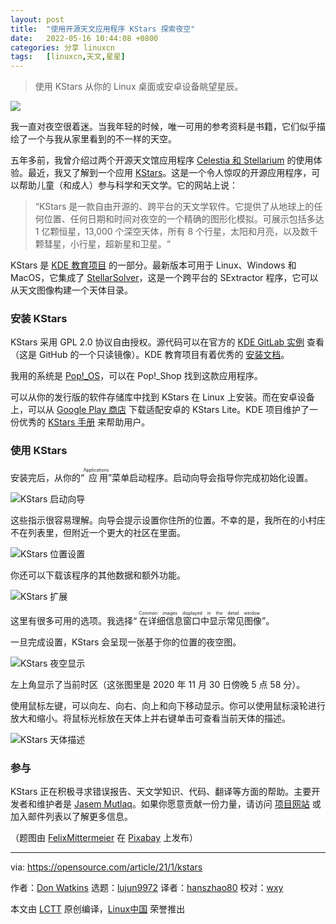 ```yaml
---
layout: post
title:	"使用开源天文应用程序 KStars 探索夜空"
date:	2022-05-16 10:44:08 +0800 
categories:	分享 linuxcn 
tags:	[linuxcn,天文,星星]
---
```




> 
> 使用 KStars 从你的 Linux 桌面或安卓设备眺望星辰。
> 
> 
> 


![](/Asserts/Images//attachment/album/202205/16/104339d0u39oiyzugzjf86.jpg)


我一直对夜空很着迷。当我年轻的时候，唯一可用的参考资料是书籍，它们似乎描绘了一个与我从家里看到的不一样的天空。


五年多前，我曾介绍过两个开源天文馆应用程序 [Celestia 和 Stellarium](https://opensource.com/education/15/7/open-source-apps-explore-night-sky) 的使用体验。最近，我又了解到一个应用 [KStars](https://edu.kde.org/kstars/)。这是一个令人惊叹的开源应用程序，可以帮助儿童（和成人）参与科学和天文学。它的网站上说：



> 
> “KStars 是一款自由开源的、跨平台的天文学软件。它提供了从地球上的任何位置、任何日期和时间对夜空的一个精确的图形化模拟。可展示包括多达 1 亿颗恒星，13,000 个深空天体，所有 8 个行星，太阳和月亮，以及数千颗彗星，小行星，超新星和卫星。“
> 
> 
> 


KStars 是 [KDE 教育项目](https://edu.kde.org/) 的一部分。最新版本可用于 Linux、Windows 和 MacOS，它集成了 [StellarSolver](https://github.com/rlancaste/stellarsolver)，这是一个跨平台的 SExtractor 程序，它可以从天文图像构建一个天体目录。


### 安装 KStars


KStars 采用 GPL 2.0 协议自由授权。源代码可以在官方的 [KDE GitLab 实例](https://invent.kde.org/education/kstars) 查看（这是 GitHub 的一个只读镜像）。KDE 教育项目有着优秀的 [安装文档](https://edu.kde.org/kstars/install.php)。


我用的系统是 [Pop!\_OS](https://pop.system76.com/)，可以在 Pop!\_Shop 找到这款应用程序。


可以从你的发行版的软件存储库中找到 KStars 在 Linux 上安装。而在安卓设备上，可以从 [Google Play 商店](https://play.google.com/store/apps/details?id=org.kde.kstars.lite&hl=en) 下载适配安卓的 KStars Lite。KDE 项目维护了一份优秀的 [KStars 手册](https://docs.kde.org/trunk5/en/extragear-edu/kstars/index.html) 来帮助用户。


### 使用 KStars


安装完后，从你的“<ruby> 应用 <rt>  Applications </rt></ruby>”菜单启动程序。启动向导会指导你完成初始化设置。


![KStars 启动向导](/Asserts/Images//attachment/album/202205/16/104408kqh77coocobpjcz7.png "KStars Startup Wizard")


这些指示很容易理解。向导会提示设置你住所的位置。不幸的是，我所在的小村庄不在列表里，但附近一个更大的社区在里面。


![KStars 位置设置](/Asserts/Images//attachment/album/202205/16/104408tz2rnyq6v0n0emd2.png "KStars location setup")


你还可以下载该程序的其他数据和额外功能。


![KStars 扩展](/Asserts/Images//attachment/album/202205/16/104409tvcg0vvk8kg0172z.png "KStars add-ons")


这里有很多可用的选项。我选择“<ruby> 在详细信息窗口中显示常见图像 <rt>  Common images displayed in the detail window </rt></ruby>”。


一旦完成设置，KStars 会呈现一张基于你的位置的夜空图。


![KStars 夜空显示](/Asserts/Images//attachment/album/202205/16/104409imk5pm57hztrr7lk.png "KStars night sky display")


左上角显示了当前时区（这张图里是 2020 年 11 月 30 日傍晚 5 点 58 分）。


使用鼠标左键，可以向左、向右、向上和向下移动显示。你可以使用鼠标滚轮进行放大和缩小。将鼠标光标放在天体上并右键单击可查看当前天体的描述。


![KStars 天体描述](/Asserts/Images//attachment/album/202205/16/104409mkw5xesxxi5ircxx.png "KStars describes objects")


### 参与


KStars 正在积极寻求错误报告、天文学知识、代码、翻译等方面的帮助。主要开发者和维护者是 [Jasem Mutlaq](https://github.com/knro)。如果你愿意贡献一份力量，请访问 [项目网站](https://edu.kde.org/kstars) 或加入邮件列表以了解更多信息。


（题图由 [FelixMittermeier](https://pixabay.com/zh/users/felixmittermeier-4397258/?utm_source=link-attribution&utm_medium=referral&utm_campaign=image&utm_content=2183637) 在 [Pixabay](https://pixabay.com/zh/?utm_source=link-attribution&utm_medium=referral&utm_campaign=image&utm_content=2183637) 上发布）




---


via: <https://opensource.com/article/21/1/kstars>


作者：[Don Watkins](https://opensource.com/users/don-watkins) 选题：[lujun9972](https://github.com/lujun9972) 译者：[hanszhao80](https://github.com/hanszhao80) 校对：[wxy](https://github.com/wxy)


本文由 [LCTT](https://github.com/LCTT/TranslateProject) 原创编译，[Linux中国](https://linux.cn/) 荣誉推出
